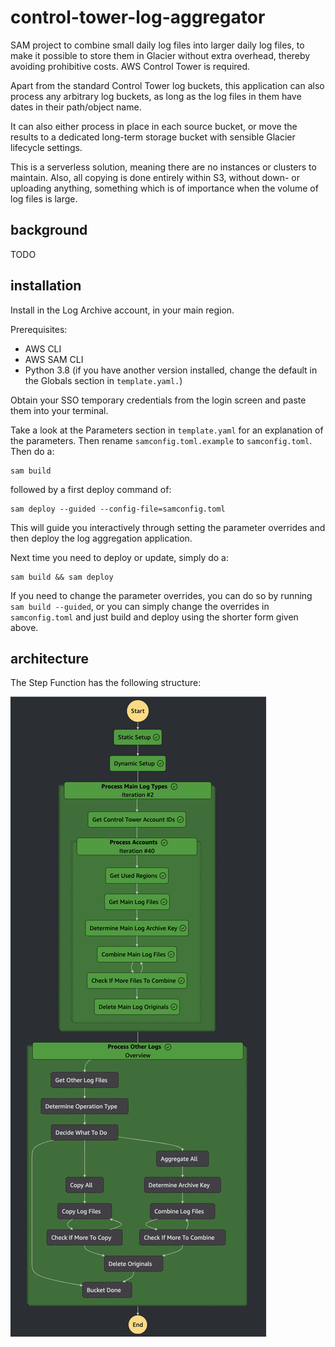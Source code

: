 # control-tower-log-aggregator

SAM project to combine small daily log files into larger daily log files, 
to make it possible to store them in Glacier without extra overhead, thereby
avoiding prohibitive costs. AWS Control Tower is required. 

Apart from the standard Control Tower log buckets, this application can also 
process any arbitrary log buckets, as long as the log files in them have 
dates in their path/object name.

It can also either process in place in each source bucket, or move the results 
to a dedicated long-term storage bucket with sensible Glacier lifecycle settings.

This is a serverless solution, meaning there are no instances or clusters to
maintain. Also, all copying is done entirely within S3, without down- or uploading 
anything, something which is of importance when the volume of log files is large.


## background

TODO


## installation

Install in the Log Archive account, in your main region.

Prerequisites:
* AWS CLI
* AWS SAM CLI
* Python 3.8 (if you have another version installed, change the default in the
  Globals section in `template.yaml.`)

Obtain your SSO temporary credentials from the login screen and paste them into your terminal.

Take a look at the Parameters section in `template.yaml` for an explanation of the parameters. Then rename `samconfig.toml.example` to `samconfig.toml`. Then do a:
```
sam build
```
followed by a first deploy command of:
```
sam deploy --guided --config-file=samconfig.toml
```
This will guide you interactively through setting the parameter overrides and then deploy the log aggregation application.

Next time you need to deploy or update, simply do a:
```
sam build && sam deploy
```
If you need to change the parameter overrides, you can do so by running `sam build --guided`, or you can simply change the overrides in `samconfig.toml` and just build and deploy using the shorter form given above.

## architecture

The Step Function has the following structure:

![](https://github.com/PeterBengtson/control-tower-log-aggregator/blob/main/docs-images/StateMachine.png?raw=true)

